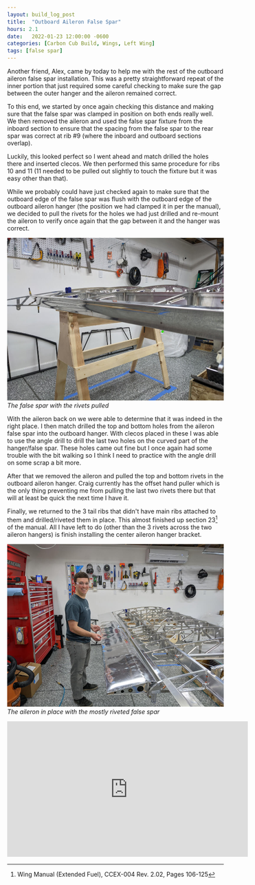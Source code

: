 ```yaml
---
layout: build_log_post
title:  "Outboard Aileron False Spar"
hours: 2.1
date:   2022-01-23 12:00:00 -0600
categories: [Carbon Cub Build, Wings, Left Wing]
tags: [false spar]
---
```


Another friend, Alex, came by today to help me with the rest of the outboard aileron false spar installation. This was a pretty straightforward repeat of the inner portion that just required some careful checking to make sure the gap between the outer hanger and the aileron remained correct.

To this end, we started by once again checking this distance and making sure that the false spar was clamped in position on both ends really well. We then removed the aileron and used the false spar fixture from the inboard section to ensure that the spacing from the false spar to the rear spar was correct at rib #9 (where the inboard and outboard sections overlap).

Luckily, this looked perfect so I went ahead and match drilled the holes there and inserted clecos. We then performed this same procedure for ribs 10 and 11 (11 needed to be pulled out slightly to touch the fixture but it was easy other than that).

While we probably could have just checked again to make sure that the outboard edge of the false spar was flush with the outboard edge of the outboard aileron hanger (the position we had clamped it in per the manual), we decided to pull the rivets for the holes we had just drilled and re-mount the aileron to verify once again that the gap between it and the hanger was correct.

![Desktop View](/assets/img/posts/2022-01-23-outboard-aileron-false-spar/false-spar-rivets.jpg)
_The false spar with the rivets pulled_

With the aileron back on we were able to determine that it was indeed in the right place. I then match drilled the top and bottom holes from the aileron false spar into the outboard hanger. With clecos placed in these I was able to use the angle drill to drill the last two holes on the curved part of the hanger/false spar. These holes came out fine but I once again had some trouble with the bit walking so I think I need to practice with the angle drill on some scrap a bit more.

After that we removed the aileron and pulled the top and bottom rivets in the outboard aileron hanger. Craig currently has the offset hand puller which is the only thing preventing me from pulling the last two rivets there but that will at least be quick the next time I have it.

Finally, we returned to the 3 tail ribs that didn't have main ribs attached to them and drilled/riveted them in place. This almost finished up section 23[^section-23-ref] of the manual. All I have left to do (other than the 3 rivets across the two aileron hangers) is finish installing the center aileron hanger bracket.

![Desktop View](/assets/img/posts/2022-01-23-outboard-aileron-false-spar/aileron-in-place.jpg)
_The aileron in place with the mostly riveted false spar_

<iframe width="560" height="315" src="https://www.youtube.com/embed/sdxV9WMkBSU" title="YouTube video player" frameborder="0" allow="accelerometer; autoplay; clipboard-write; encrypted-media; gyroscope; picture-in-picture" allowfullscreen></iframe>

[^section-23-ref]: Wing Manual (Extended Fuel), CCEX-004 Rev. 2.02, Pages 106-125